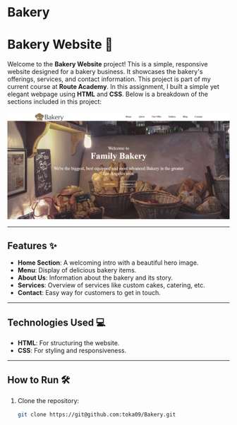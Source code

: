 # Bakery
# Bakery Website 🍰

Welcome to the **Bakery Website** project! This is a simple, responsive website designed for a bakery business. It showcases the bakery's offerings, services, and contact information.
This project is part of my current course at **Route Academy**. In this assignment, I built a simple yet elegant webpage using **HTML** and **CSS**. Below is a breakdown of the sections included in this project:
<br>
<br>
![Homepage Screenshot](./images/Screenshot.png)

---

## Features ✨
- **Home Section**: A welcoming intro with a beautiful hero image.
- **Menu**: Display of delicious bakery items.
- **About Us**: Information about the bakery and its story.
- **Services**: Overview of services like custom cakes, catering, etc.
- **Contact**: Easy way for customers to get in touch.

---

## Technologies Used 💻
- **HTML**: For structuring the website.
- **CSS**: For styling and responsiveness.
---

## How to Run 🛠️
1. Clone the repository:
   ```bash
   git clone https://git@github.com:toka09/Bakery.git
